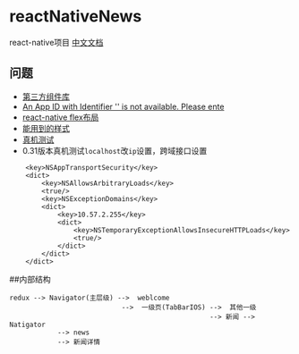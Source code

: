 # reactNativeNews

react-native项目
[中文文档](http://reactnative.cn/docs/0.31/getting-started.html)

## 问题

* [第三方组件库](https://js.coach/react-native#content)
* [An App ID with Identifier '' is not available. Please ente](http://blog.csdn.net/soindy/article/details/47184933)
* [react-native flex布局](http://www.tuicool.com/articles/a6Rjmi2)
* [能用到的样式](http://www.cnblogs.com/suxun/p/5222175.html)
* [真机测试](http://www.open-open.com/lib/view/open1456707122859.html)
* 0.31版本真机测试`localhost`改`ip`设置，跨域接口设置

```
	<key>NSAppTransportSecurity</key>
	<dict>
		<key>NSAllowsArbitraryLoads</key>
		<true/>
		<key>NSExceptionDomains</key>
		<dict>
			<key>10.57.2.255</key>
			<dict>
				<key>NSTemporaryExceptionAllowsInsecureHTTPLoads</key>
				<true/>
			</dict>
		</dict>
	</dict>
```

##内部结构

```
redux --> Navigator(主层级) -->  weblcome 
							-->  一级页(TabBarIOS) -->  其他一级
										          --> 新闻 -->  Natigator 
			--> news
			--> 新闻详情

``` 
